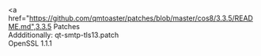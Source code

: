 <a href="https://github.com/qmtoaster/patches/blob/master/cos8/3.3.5/README.md",3.3.5 Patches</a><br>
Addditionally: qt-smtp-tls13.patch<br>
OpenSSL 1.1.1
